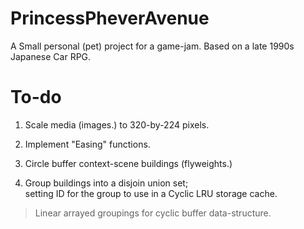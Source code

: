 # PrincessPheverAvenue
 A Small personal (pet) project for a game-jam. Based on a late 1990s Japanese Car RPG.

# To-do

1. Scale media (images.) to 320-by-224 pixels.
2. Implement "Easing" functions.
3. Circle buffer context-scene buildings (flyweights.)    
4. Group buildings into a disjoin union set; \
setting ID for the group to use in a Cyclic LRU storage cache.

> Linear arrayed groupings for cyclic buffer data-structure.
